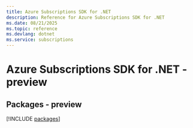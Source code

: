 ```yaml
---
title: Azure Subscriptions SDK for .NET
description: Reference for Azure Subscriptions SDK for .NET
ms.date: 08/21/2025
ms.topic: reference
ms.devlang: dotnet
ms.service: subscriptions
---
```

# Azure Subscriptions SDK for .NET - preview
## Packages - preview
[!INCLUDE [packages](subscriptions-index.md)]